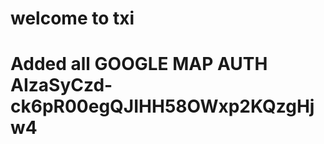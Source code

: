 



<h1>welcome to txi</h1>

<h1>Added all GOOGLE MAP AUTH AIzaSyCzd-ck6pR00egQJIHH58OWxp2KQzgHjw4 </h1>